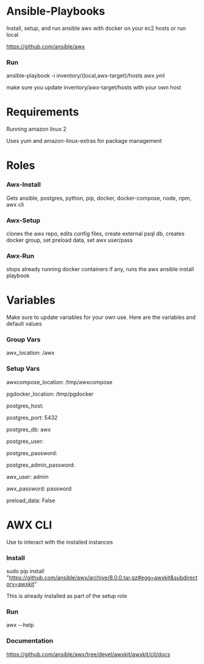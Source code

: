# Ansible-Playbooks
Install, setup, and run ansible awx with docker on your ec2 hosts or run local

https://github.com/ansible/awx

### Run

ansible-playbook -i inventory/{local,awx-target}/hosts awx.yml

make sure you update inventory/awx-target/hosts with your own host

# Requirements

Running amazon linux 2

Uses yum and amazon-linux-extras for package management

# Roles

### Awx-Install

Gets ansible, postgres, python, pip, docker, docker-compose, node, npm, awx cli

### Awx-Setup

clones the awx repo, edits config files, create external psql db, creates docker group, set preload data, set awx user/pass

### Awx-Run

stops already running docker containers if any, runs the awx ansible install playbook

# Variables

Make sure to update variables for your own use. Here are the variables and default values

### Group Vars

awx_location: /awx

### Setup Vars

awxcompose_location: /tmp/awxcompose

pgdocker_location: /tmp/pgdocker

postgres_host:

postgres_port: 5432

postgres_db: awx

postgres_user:

postgres_password:

postgres_admin_password:

awx_user: admin

awx_password: password

preload_data: False

# AWX CLI

Use to interact with the installed instances

### Install

sudo pip install "https://github.com/ansible/awx/archive/8.0.0.tar.gz#egg=awxkit&subdirectory=awxkit"

This is already installed as part of the setup role

### Run

awx --help

### Documentation

https://github.com/ansible/awx/tree/devel/awxkit/awxkit/cli/docs
